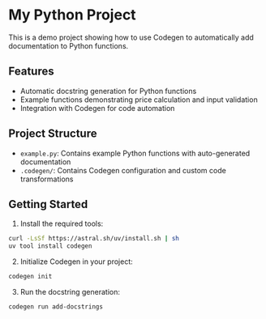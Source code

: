 # My Python Project

This is a demo project showing how to use Codegen to automatically add documentation to Python functions.

## Features

- Automatic docstring generation for Python functions
- Example functions demonstrating price calculation and input validation
- Integration with Codegen for code automation

## Project Structure

- `example.py`: Contains example Python functions with auto-generated documentation
- `.codegen/`: Contains Codegen configuration and custom code transformations

## Getting Started

1. Install the required tools:
```bash
curl -LsSf https://astral.sh/uv/install.sh | sh
uv tool install codegen
```

2. Initialize Codegen in your project:
```bash
codegen init
```

3. Run the docstring generation:
```bash
codegen run add-docstrings
```
